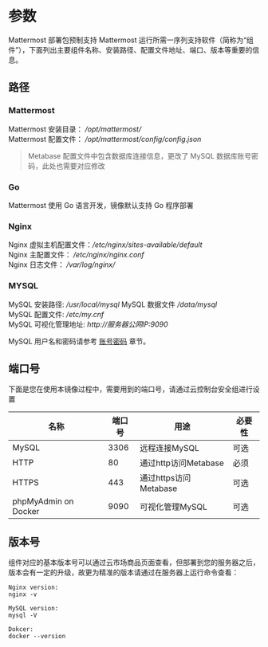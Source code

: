 # 参数

Mattermost 部署包预制支持 Mattermost 运行所需一序列支持软件（简称为“组件”），下面列出主要组件名称、安装路径、配置文件地址、端口、版本等重要的信息。

## 路径

### Mattermost

Mattermost 安装目录： */opt/mattermost/*  
Mattermost 配置文件： */opt/mattermost/config/config.json*

> Metabase 配置文件中包含数据库连接信息，更改了 MySQL 数据库账号密码，此处也需要对应修改

### Go

Mattermost 使用 Go 语言开发，镜像默认支持 Go 程序部署

### Nginx

Nginx 虚拟主机配置文件：*/etc/nginx/sites-available/default*  
Nginx 主配置文件： */etc/nginx/nginx.conf*  
Nginx 日志文件： */var/log/nginx/*

### MYSQL

MySQL 安装路径: */usr/local/mysql* 
MySQL 数据文件 */data/mysql*  
MySQL 配置文件: */etc/my.cnf*  
MySQL 可视化管理地址: *http://服务器公网IP:9090*

MySQL 用户名和密码请参考 [账号密码](/zh/stack-accounts.md) 章节。


## 端口号

下面是您在使用本镜像过程中，需要用到的端口号，请通过云控制台安全组进行设置

| 名称 | 端口号 | 用途 |  必要性 |
| --- | --- | --- | --- |
| MySQL | 3306 | 远程连接MySQL | 可选 |
| HTTP | 80 | 通过http访问Metabase | 必须 |
| HTTPS | 443 | 通过https访问Metabase | 可选 |
| phpMyAdmin on Docker | 9090 | 可视化管理MySQL | 可选 |

## 版本号

组件对应的基本版本号可以通过云市场商品页面查看，但部署到您的服务器之后，版本会有一定的升级，故更为精准的版本请通过在服务器上运行命令查看：

```shell
Nginx version:
nginx -v

MySQL version:
mysql -V

Dokcer:
docker --version
```